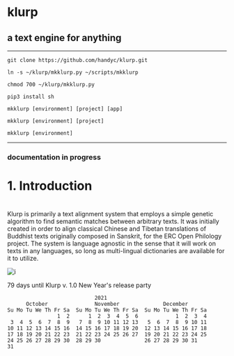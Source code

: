 # klurp

## a text engine for anything

***

`git clone https://github.com/handyc/klurp.git`

`ln -s ~/klurp/mkklurp.py ~/scripts/mkklurp`

`chmod 700 ~/klurp/mkklurp.py`

`pip3 install sh`

`mkklurp [environment] [project] [app]`

`mkklurp [environment] [project]`

`mkklurp [environment]`

***

### documentation in progress

#
# 1. Introduction
#

Klurp is primarily a text alignment system that employs a simple genetic algorithm to find
semantic matches between arbitrary texts. It was initially created in order to align
classical Chinese and Tibetan translations of Buddhist texts originally composed in Sanskrit,
for the ERC Open Philology project. The system is language agnostic in the sense that it will
work on texts in any languages, so long as multi-lingual dictionaries are available for it to
utilize.

![i](https://openphilology.eu/media/pages/news/524279882-1558970201/newsdatech2019.05.png)



 79 days until Klurp v. 1.0 New Year's release party

````
                            2021
      October               November              December        
Su Mo Tu We Th Fr Sa  Su Mo Tu We Th Fr Sa  Su Mo Tu We Th Fr Sa  
                1  2      1  2  3  4  5  6            1  2  3  4  
 3  4  5  6  7  8  9   7  8  9 10 11 12 13   5  6  7  8  9 10 11  
10 11 12 13 14 15 16  14 15 16 17 18 19 20  12 13 14 15 16 17 18  
17 18 19 20 21 22 23  21 22 23 24 25 26 27  19 20 21 22 23 24 25  
24 25 26 27 28 29 30  28 29 30              26 27 28 29 30 31     
31                                                                
